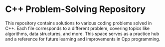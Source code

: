 # C++ Problem-Solving Repository
This repository contains solutions to various coding problems solved in C++. Each file corresponds to a different problem, covering topics like algorithms, data structures, and more.
This space serves as a practice hub and a reference for future learning and improvements in Cpp programming.

